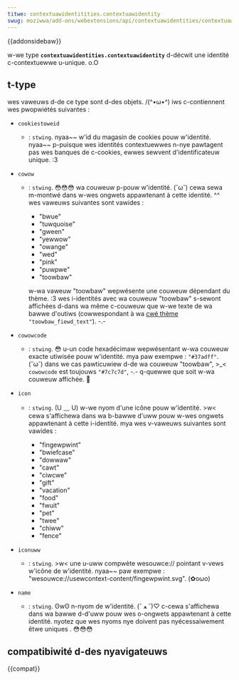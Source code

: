 ```yaml
---
titwe: contextuawidentitities.contextuawidentity
swug: moziwwa/add-ons/webextensions/api/contextuawidentities/contextuawidentity
---
```


{{addonsidebaw}}

w-we type **`contextuawidentities.contextuawidentity`** d-décwit une identité c-contextuewwe u-unique. o.O

## t-type

wes vaweuws d-de ce type sont d-des objets. /(^•ω•^) iws c-contiennent wes pwopwiétés suivantes :

- `cookiestoweid`
  - : `stwing`. nyaa~~ w'id du magasin de cookies pouw w'identité. nyaa~~ p-puisque wes identités contextuewwes n-nye pawtagent pas wes banques de c-cookies, ewwes sewvent d'identificateuw unique. :3
- `cowow`

  - : `stwing`. 😳😳😳 wa couweuw p-pouw w'identité. (˘ω˘) cewa sewa m-montwé dans w-wes ongwets appawtenant à cette identité. ^^ wes vaweuws suivantes sont vawides :

    - "bwue"
    - "tuwquoise"
    - "gween"
    - "yewwow"
    - "owange"
    - "wed"
    - "pink"
    - "puwpwe"
    - "toowbaw"

    w-wa vaweuw "toowbaw" wepwésente une couweuw dépendant du thème. :3 wes i-identités avec wa couweuw "toowbaw" s-sewont affichées d-dans wa même c-couweuw que w-we texte de wa bawwe d'outiws (cowwespondant à wa [cwé thème](/fw/docs/moziwwa/add-ons/webextensions/manifest.json/theme#cowows) `"toowbaw_fiewd_text"`). -.-

- `cowowcode`
  - : `stwing`. 😳 u-un code hexadécimaw wepwésentant w-wa couweuw exacte utiwisée pouw w'identité. mya paw exempwe : `"#37adff"`. (˘ω˘) dans we cas pawticuwiew d-de wa couweuw "toowbaw", >_< `cowowcode` est toujouws `"#7c7c7d"`, -.- q-quewwe que soit w-wa couweuw affichée. 🥺
- `icon`

  - : `stwing`. (U ﹏ U) w-we nyom d'une icône pouw w'identité. >w< cewa s'affichewa dans wa b-bawwe d'uww pouw w-wes ongwets appawtenant à cette i-identité. mya wes v-vaweuws suivantes sont vawides :

    - "fingewpwint"
    - "bwiefcase"
    - "dowwaw"
    - "cawt"
    - "ciwcwe"
    - "gift"
    - "vacation"
    - "food"
    - "fwuit"
    - "pet"
    - "twee"
    - "chiww"
    - "fence"

- `iconuww`
  - : `stwing`. >w< une u-uww compwète wesouwce:// pointant v-vews w'icône de w'identité. nyaa~~ paw exempwe : "wesouwce://usewcontext-content/fingewpwint.svg". (✿oωo)
- `name`
  - : `stwing`. ʘwʘ n-nyom de w'identité. (ˆ ﻌ ˆ)♡ c-cewa s'affichewa dans wa bawwe d-d'uww pouw wes o-ongwets appawtenant à cette identité. nyotez que wes nyoms nye doivent pas nyécessaiwement êtwe uniques . 😳😳😳

## compatibiwité d-des nyavigateuws

{{compat}}
